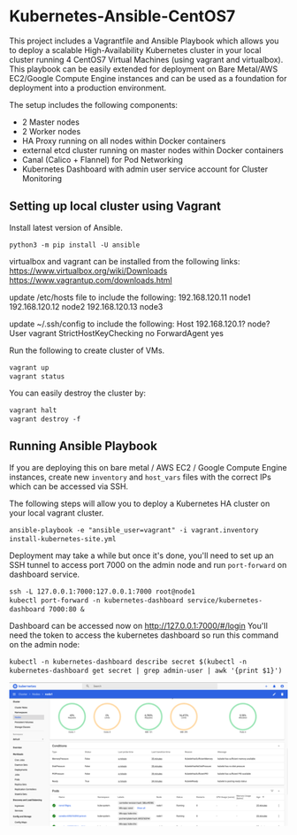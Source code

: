 # Kubernetes-Ansible-CentOS7
This project includes a Vagrantfile and Ansible Playbook which allows you to deploy a scalable High-Availability Kubernetes cluster in your local cluster running 4 CentOS7 Virtual Machines (using vagrant and virtualbox). This playbook can be easily extended for deployment on Bare Metal/AWS EC2/Google Compute Engine instances and can be used as a foundation for deployment into a production environment.

The setup includes the following components:
- 2 Master nodes
- 2 Worker nodes
- HA Proxy running on all nodes within Docker containers
- external etcd cluster running on master nodes within Docker containers
- Canal (Calico + Flannel) for Pod Networking
- Kubernetes Dashboard with admin user service account for Cluster Monitoring

## Setting up local cluster using Vagrant
Install latest version of Ansible.
```
python3 -m pip install -U ansible
```
virtualbox and vagrant can be installed from the following links:
https://www.virtualbox.org/wiki/Downloads
https://www.vagrantup.com/downloads.html

update /etc/hosts file to include the following:
      192.168.120.11 node1
      192.168.120.12 node2
      192.168.120.13 node3

update ~/.ssh/config to include the following:
      Host 192.168.120.1? node?
      User vagrant
      StrictHostKeyChecking no
      ForwardAgent yes

Run the following to create cluster of VMs.
```
vagrant up
vagrant status
```
You can easily destroy the cluster by:
```
vagrant halt
vagrant destroy -f
```

## Running Ansible Playbook

If you are deploying this on bare metal / AWS EC2 / Google Compute Engine instances, create new `inventory` and `host_vars` files with the correct IPs which can be accessed via SSH.

The following steps will allow you to deploy a Kubernetes HA cluster on your local vagrant cluster.
```
ansible-playbook -e "ansible_user=vagrant" -i vagrant.inventory install-kubernetes-site.yml
```
Deployment may take a while but once it's done, you'll need to set up an SSH tunnel to access port 7000 on the admin node and run `port-forward` on dashboard service.
```
ssh -L 127.0.0.1:7000:127.0.0.1:7000 root@node1
kubectl port-forward -n kubernetes-dashboard service/kubernetes-dashboard 7000:80 &
```
Dashboard can be accessed now on http://127.0.0.1:7000/#/login
You'll need the token to access the kubernetes dashboard so run this command on the admin node:
```
kubectl -n kubernetes-dashboard describe secret $(kubectl -n kubernetes-dashboard get secret | grep admin-user | awk '{print $1}')
```
![Alt text](misc/images/dashboard.png?raw=true "Kubernetes Dashboard")
